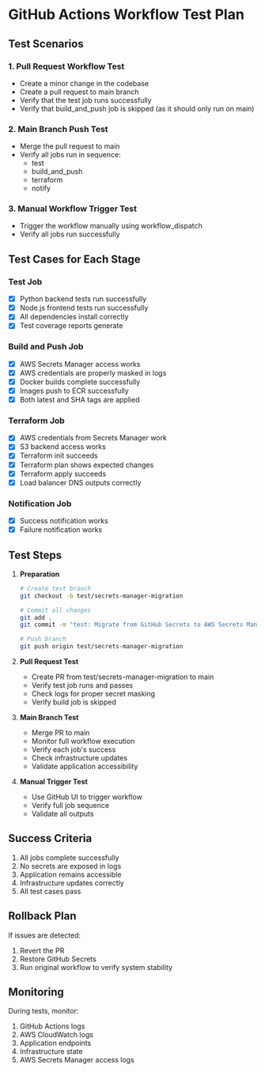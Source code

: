 # GitHub Actions Workflow Test Plan

## Test Scenarios

### 1. Pull Request Workflow Test
- Create a minor change in the codebase
- Create a pull request to main branch
- Verify that the test job runs successfully
- Verify that build_and_push job is skipped (as it should only run on main)

### 2. Main Branch Push Test
- Merge the pull request to main
- Verify all jobs run in sequence:
  - test
  - build_and_push
  - terraform
  - notify

### 3. Manual Workflow Trigger Test
- Trigger the workflow manually using workflow_dispatch
- Verify all jobs run successfully

## Test Cases for Each Stage

### Test Job
- [x] Python backend tests run successfully
- [x] Node.js frontend tests run successfully
- [x] All dependencies install correctly
- [x] Test coverage reports generate

### Build and Push Job
- [x] AWS Secrets Manager access works
- [x] AWS credentials are properly masked in logs
- [x] Docker builds complete successfully
- [x] Images push to ECR successfully
- [x] Both latest and SHA tags are applied

### Terraform Job
- [x] AWS credentials from Secrets Manager work
- [x] S3 backend access works
- [x] Terraform init succeeds
- [x] Terraform plan shows expected changes
- [x] Terraform apply succeeds
- [x] Load balancer DNS outputs correctly

### Notification Job
- [x] Success notification works
- [x] Failure notification works

## Test Steps

1. **Preparation**
   ```bash
   # Create test branch
   git checkout -b test/secrets-manager-migration

   # Commit all changes
   git add .
   git commit -m "test: Migrate from GitHub Secrets to AWS Secrets Manager"

   # Push branch
   git push origin test/secrets-manager-migration
   ```

2. **Pull Request Test**
   - Create PR from test/secrets-manager-migration to main
   - Verify test job runs and passes
   - Check logs for proper secret masking
   - Verify build job is skipped

3. **Main Branch Test**
   - Merge PR to main
   - Monitor full workflow execution
   - Verify each job's success
   - Check infrastructure updates
   - Validate application accessibility

4. **Manual Trigger Test**
   - Use GitHub UI to trigger workflow
   - Verify full job sequence
   - Validate all outputs

## Success Criteria

1. All jobs complete successfully
2. No secrets are exposed in logs
3. Application remains accessible
4. Infrastructure updates correctly
5. All test cases pass

## Rollback Plan

If issues are detected:
1. Revert the PR
2. Restore GitHub Secrets
3. Run original workflow to verify system stability

## Monitoring

During tests, monitor:
1. GitHub Actions logs
2. AWS CloudWatch logs
3. Application endpoints
4. Infrastructure state
5. AWS Secrets Manager access logs 